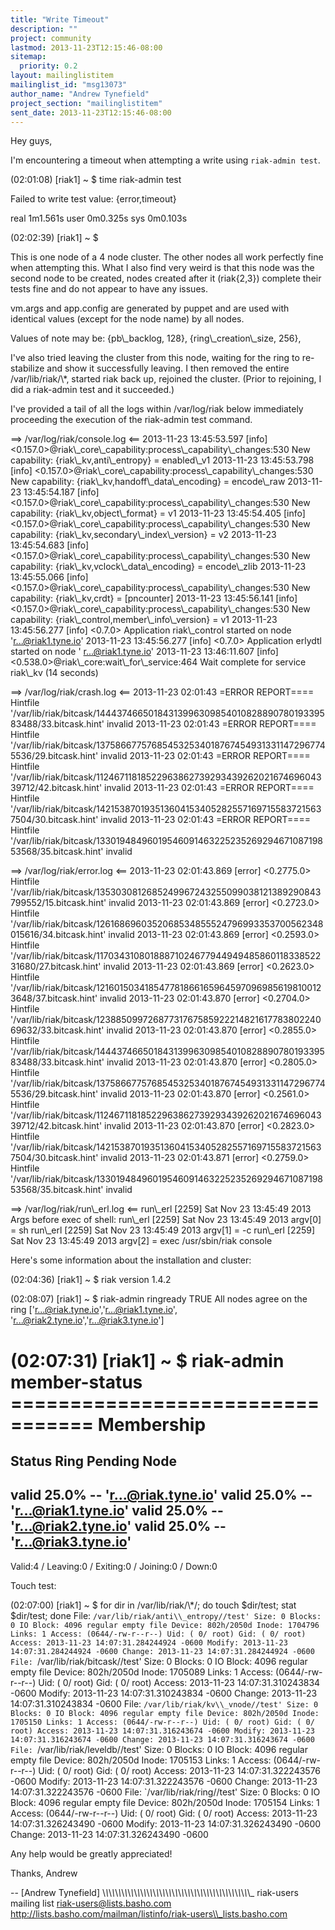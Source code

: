 ```yaml
---
title: "Write Timeout"
description: ""
project: community
lastmod: 2013-11-23T12:15:46-08:00
sitemap:
  priority: 0.2
layout: mailinglistitem
mailinglist_id: "msg13073"
author_name: "Andrew Tynefield"
project_section: "mailinglistitem"
sent_date: 2013-11-23T12:15:46-08:00
---
```



Hey guys,

I'm encountering a timeout when attempting a write using `riak-admin test`.

(02:01:08) [riak1] ~ $ time riak-admin test

Failed to write test value: {error,timeout}

real 1m1.561s
user 0m0.325s
sys 0m0.103s

(02:02:39) [riak1] ~ $


This is one node of a 4 node cluster. The other nodes all work perfectly
fine when attempting this. What I also find very weird is that this node
was the second node to be created, nodes created after it (riak{2,3})
complete their tests fine and do not appear to have any issues.

vm.args and app.config are generated by puppet and are used with identical
values (except for the node name) by all nodes.

Values of note may be:
 {pb\\_backlog, 128},
 {ring\\_creation\\_size, 256},


I've also tried leaving the cluster from this node, waiting for the ring to
re-stabilize and show it successfully leaving. I then removed the entire
/var/lib/riak/\\*, started riak back up, rejoined the cluster. (Prior to
rejoining, I did a riak-admin test and it succeeded.)

I've provided a tail of all the logs within /var/log/riak below immediately
proceeding the execution of the riak-admin test command.

==&gt; /var/log/riak/console.log &lt;==
2013-11-23 13:45:53.597 [info]
&lt;0.157.0&gt;@riak\\_core\\_capability:process\\_capability\\_changes:530 New
capability: {riak\\_kv,anti\\_entropy} = enabled\\_v1
2013-11-23 13:45:53.798 [info]
&lt;0.157.0&gt;@riak\\_core\\_capability:process\\_capability\\_changes:530 New
capability: {riak\\_kv,handoff\\_data\\_encoding} = encode\\_raw
2013-11-23 13:45:54.187 [info]
&lt;0.157.0&gt;@riak\\_core\\_capability:process\\_capability\\_changes:530 New
capability: {riak\\_kv,object\\_format} = v1
2013-11-23 13:45:54.405 [info]
&lt;0.157.0&gt;@riak\\_core\\_capability:process\\_capability\\_changes:530 New
capability: {riak\\_kv,secondary\\_index\\_version} = v2
2013-11-23 13:45:54.683 [info]
&lt;0.157.0&gt;@riak\\_core\\_capability:process\\_capability\\_changes:530 New
capability: {riak\\_kv,vclock\\_data\\_encoding} = encode\\_zlib
2013-11-23 13:45:55.066 [info]
&lt;0.157.0&gt;@riak\\_core\\_capability:process\\_capability\\_changes:530 New
capability: {riak\\_kv,crdt} = [pncounter]
2013-11-23 13:45:56.141 [info]
&lt;0.157.0&gt;@riak\\_core\\_capability:process\\_capability\\_changes:530 New
capability: {riak\\_control,member\\_info\\_version} = v1
2013-11-23 13:45:56.277 [info] &lt;0.7.0&gt; Application riak\\_control started on
node 'r...@riak1.tyne.io'
2013-11-23 13:45:56.277 [info] &lt;0.7.0&gt; Application erlydtl started on node '
r...@riak1.tyne.io'
2013-11-23 13:46:11.607 [info] &lt;0.538.0&gt;@riak\\_core:wait\\_for\\_service:464
Wait complete for service riak\\_kv (14 seconds)

==&gt; /var/log/riak/crash.log &lt;==
2013-11-23 02:01:43 =ERROR REPORT====
Hintfile
'/var/lib/riak/bitcask/1444374665018431399630985401082889078019339583488/33.bitcask.hint'
invalid
2013-11-23 02:01:43 =ERROR REPORT====
Hintfile
'/var/lib/riak/bitcask/1375866775768545325340187674549313311472967745536/29.bitcask.hint'
invalid
2013-11-23 02:01:43 =ERROR REPORT====
Hintfile
'/var/lib/riak/bitcask/1124671181852296386273929343926202167469604339712/42.bitcask.hint'
invalid
2013-11-23 02:01:43 =ERROR REPORT====
Hintfile
'/var/lib/riak/bitcask/1421538701935136041534052825571697155837215637504/30.bitcask.hint'
invalid
2013-11-23 02:01:43 =ERROR REPORT====
Hintfile
'/var/lib/riak/bitcask/1330194849601954609146322523526929467108719853568/35.bitcask.hint'
invalid

==&gt; /var/log/riak/error.log &lt;==
2013-11-23 02:01:43.869 [error] &lt;0.2775.0&gt; Hintfile
'/var/lib/riak/bitcask/1353030812685249967243255099038121389290843799552/15.bitcask.hint'
invalid
2013-11-23 02:01:43.869 [error] &lt;0.2723.0&gt; Hintfile
'/var/lib/riak/bitcask/1261686960352068534855524796993353700562348015616/34.bitcask.hint'
invalid
2013-11-23 02:01:43.869 [error] &lt;0.2593.0&gt; Hintfile
'/var/lib/riak/bitcask/1170343108018887102467794494948586011833852231680/27.bitcask.hint'
invalid
2013-11-23 02:01:43.869 [error] &lt;0.2623.0&gt; Hintfile
'/var/lib/riak/bitcask/1216015034185477818661659645970969856198100123648/37.bitcask.hint'
invalid
2013-11-23 02:01:43.870 [error] &lt;0.2704.0&gt; Hintfile
'/var/lib/riak/bitcask/1238850997268773176758592221482161778380224069632/33.bitcask.hint'
invalid
2013-11-23 02:01:43.870 [error] &lt;0.2855.0&gt; Hintfile
'/var/lib/riak/bitcask/1444374665018431399630985401082889078019339583488/33.bitcask.hint'
invalid
2013-11-23 02:01:43.870 [error] &lt;0.2805.0&gt; Hintfile
'/var/lib/riak/bitcask/1375866775768545325340187674549313311472967745536/29.bitcask.hint'
invalid
2013-11-23 02:01:43.870 [error] &lt;0.2561.0&gt; Hintfile
'/var/lib/riak/bitcask/1124671181852296386273929343926202167469604339712/42.bitcask.hint'
invalid
2013-11-23 02:01:43.870 [error] &lt;0.2823.0&gt; Hintfile
'/var/lib/riak/bitcask/1421538701935136041534052825571697155837215637504/30.bitcask.hint'
invalid
2013-11-23 02:01:43.871 [error] &lt;0.2759.0&gt; Hintfile
'/var/lib/riak/bitcask/1330194849601954609146322523526929467108719853568/35.bitcask.hint'
invalid

==&gt; /var/log/riak/run\\_erl.log &lt;==
run\\_erl [2259] Sat Nov 23 13:45:49 2013
Args before exec of shell:
run\\_erl [2259] Sat Nov 23 13:45:49 2013
argv[0] = sh
run\\_erl [2259] Sat Nov 23 13:45:49 2013
argv[1] = -c
run\\_erl [2259] Sat Nov 23 13:45:49 2013
argv[2] = exec /usr/sbin/riak console



Here's some information about the installation and cluster:

(02:04:36) [riak1] ~ $ riak version
1.4.2

(02:08:07) [riak1] ~ $ riak-admin ringready
TRUE All nodes agree on the ring ['r...@riak.tyne.io','r...@riak1.tyne.io',
 'r...@riak2.tyne.io','r...@riak3.tyne.io']

(02:07:31) [riak1] ~ $ riak-admin member-status
================================= Membership
==================================
Status Ring Pending Node
-------------------------------------------------------------------------------
valid 25.0% -- 'r...@riak.tyne.io'
valid 25.0% -- 'r...@riak1.tyne.io'
valid 25.0% -- 'r...@riak2.tyne.io'
valid 25.0% -- 'r...@riak3.tyne.io'
-------------------------------------------------------------------------------
Valid:4 / Leaving:0 / Exiting:0 / Joining:0 / Down:0


Touch test:

(02:07:00) [riak1] ~ $ for dir in /var/lib/riak/\\*/; do touch $dir/test;
stat $dir/test; done
 File: `/var/lib/riak/anti\\_entropy//test'
 Size: 0 Blocks: 0 IO Block: 4096 regular empty file
Device: 802h/2050d Inode: 1704796 Links: 1
Access: (0644/-rw-r--r--) Uid: ( 0/ root) Gid: ( 0/ root)
Access: 2013-11-23 14:07:31.284244924 -0600
Modify: 2013-11-23 14:07:31.284244924 -0600
Change: 2013-11-23 14:07:31.284244924 -0600
 File: `/var/lib/riak/bitcask//test'
 Size: 0 Blocks: 0 IO Block: 4096 regular empty file
Device: 802h/2050d Inode: 1705089 Links: 1
Access: (0644/-rw-r--r--) Uid: ( 0/ root) Gid: ( 0/ root)
Access: 2013-11-23 14:07:31.310243834 -0600
Modify: 2013-11-23 14:07:31.310243834 -0600
Change: 2013-11-23 14:07:31.310243834 -0600
 File: `/var/lib/riak/kv\\_vnode//test'
 Size: 0 Blocks: 0 IO Block: 4096 regular empty file
Device: 802h/2050d Inode: 1705150 Links: 1
Access: (0644/-rw-r--r--) Uid: ( 0/ root) Gid: ( 0/ root)
Access: 2013-11-23 14:07:31.316243674 -0600
Modify: 2013-11-23 14:07:31.316243674 -0600
Change: 2013-11-23 14:07:31.316243674 -0600
 File: `/var/lib/riak/leveldb//test'
 Size: 0 Blocks: 0 IO Block: 4096 regular empty file
Device: 802h/2050d Inode: 1705153 Links: 1
Access: (0644/-rw-r--r--) Uid: ( 0/ root) Gid: ( 0/ root)
Access: 2013-11-23 14:07:31.322243576 -0600
Modify: 2013-11-23 14:07:31.322243576 -0600
Change: 2013-11-23 14:07:31.322243576 -0600
 File: `/var/lib/riak/ring//test'
 Size: 0 Blocks: 0 IO Block: 4096 regular empty file
Device: 802h/2050d Inode: 1705154 Links: 1
Access: (0644/-rw-r--r--) Uid: ( 0/ root) Gid: ( 0/ root)
Access: 2013-11-23 14:07:31.326243490 -0600
Modify: 2013-11-23 14:07:31.326243490 -0600
Change: 2013-11-23 14:07:31.326243490 -0600


Any help would be greatly appreciated!

Thanks,
Andrew

-- 
[Andrew Tynefield]
\\_\\_\\_\\_\\_\\_\\_\\_\\_\\_\\_\\_\\_\\_\\_\\_\\_\\_\\_\\_\\_\\_\\_\\_\\_\\_\\_\\_\\_\\_\\_\\_\\_\\_\\_\\_\\_\\_\\_\\_\\_\\_\\_\\_\\_\\_\\_
riak-users mailing list
riak-users@lists.basho.com
http://lists.basho.com/mailman/listinfo/riak-users\\_lists.basho.com

